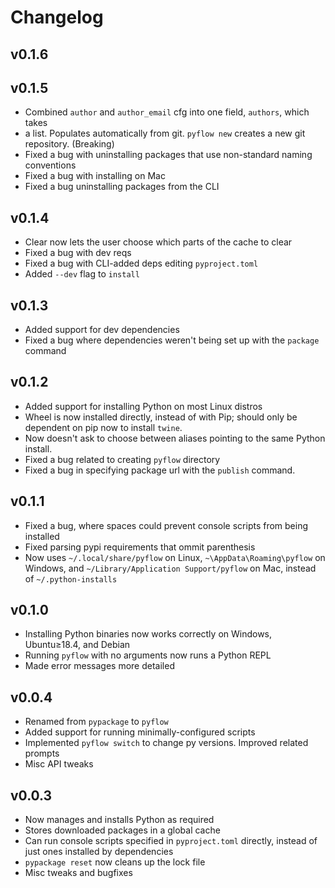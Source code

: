 # Changelog

## v0.1.6

## v0.1.5
- Combined `author` and `author_email` cfg into one field, `authors`, which takes
- a list. Populates automatically from git. `pyflow new` creates 
 a new git repository. (Breaking)
- Fixed a bug with uninstalling packages that use non-standard naming conventions
- Fixed a bug with installing on Mac
- Fixed a bug uninstalling packages from the CLI

## v0.1.4
- Clear now lets the user choose which parts of the cache to clear
- Fixed a bug with dev reqs
- Fixed a bug with CLI-added deps editing `pyproject.toml`
- Added `--dev` flag to `install`

## v0.1.3
- Added support for dev dependencies
- Fixed a bug where dependencies weren't being set up with the `package` command

## v0.1.2
- Added support for installing Python on most Linux distros
- Wheel is now installed directly, instead of with Pip; should only be dependent on
pip now to install `twine`.
- Now doesn't ask to choose between aliases pointing to the same Python install.
- Fixed a bug related to creating `pyflow` directory
- Fixed a bug in specifying package url with the `publish` command.


## v0.1.1
- Fixed a bug, where spaces could prevent console scripts from being installed
- Fixed parsing pypi requirements that ommit parenthesis
- Now uses `~/.local/share/pyflow` on Linux, `~\AppData\Roaming\pyflow` on Windows, and 
`~/Library/Application Support/pyflow` on Mac, instead of `~/.python-installs`

## v0.1.0
- Installing Python binaries now works correctly on Windows, Ubuntu≥18.4, and Debian
- Running `pyflow` with no arguments now runs a Python REPL
- Made error messages more detailed

## v0.0.4
- Renamed from `pypackage` to `pyflow`
- Added support for running minimally-configured scripts
- Implemented `pyflow switch` to change py versions. Improved related prompts
- Misc API tweaks

## v0.0.3
- Now manages and installs Python as required
- Stores downloaded packages in a global cache
- Can run console scripts specified in `pyproject.toml` directly, instead of just
ones installed by dependencies
- `pypackage reset` now cleans up the lock file
- Misc tweaks and bugfixes